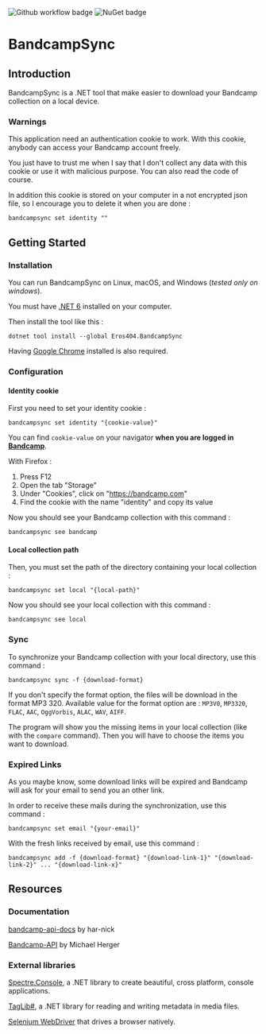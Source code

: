 ﻿![Github workflow badge](https://github.com/eros404/BandcampSync/actions/workflows/action.yml/badge.svg) ![NuGet badge](https://img.shields.io/nuget/v/Eros404.BandcampSync.svg)

# BandcampSync

## Introduction

BandcampSync is a .NET tool that make easier to download your Bandcamp collection on a local device.

### Warnings

This application need an authentication cookie to work. With this cookie, anybody can access your Bandcamp account freely.

You just have to trust me when I say that I don't collect any data with this cookie or use it with malicious purpose. You can also read the code of course.

In addition this cookie is stored on your computer in a not encrypted json file, so I encourage you to delete it when you are done :

```shell
bandcampsync set identity ""
```

## Getting Started

### Installation

You can run BandcampSync on Linux, macOS, and Windows (_tested only on windows_).

You must have [.NET 6](https://dotnet.microsoft.com/en-us/download/dotnet/6.0) installed on your computer.

Then install the tool like this :

```shell
dotnet tool install --global Eros404.BandcampSync
```

Having [Google Chrome](https://www.google.com/intl/en_en/chrome/) installed is also required.

### Configuration

#### Identity cookie

First you need to set your identity cookie :

```shell
bandcampsync set identity "{cookie-value}"
```

You can find `cookie-value` on your navigator **when you are logged in [Bandcamp](https://www.bandcamp.com)**.

With Firefox :

1. Press F12
2. Open the tab "Storage"
3. Under "Cookies", click on "https://bandcamp.com"
4. Find the cookie with the name "identity" and copy its value

Now you should see your Bandcamp collection with this command :

```shell
bandcampsync see bandcamp
```

#### Local collection path

Then, you must set the path of the directory containing your local collection :

```shell
bandcampsync set local "{local-path}"
```

Now you should see your local collection with this command :

```shell
bandcampsync see local
```

### Sync

To synchronize your Bandcamp collection with your local directory, use this command :

```shell
bandcampsync sync -f {download-format}
```

If you don't specify the format option, the files will be download in the format MP3 320. Available value for the format option are : `MP3V0`, `MP3320`, `FLAC`, `AAC`, `OggVorbis`, `ALAC`, `WAV`, `AIFF`.

The program will show you the missing items in your local collection (like with the `compare` command). Then you will have to choose the items you want to download.

### Expired Links

As you maybe know, some download links will be expired and Bandcamp will ask for your email to send you an other link.

In order to receive these mails during the synchronization, use this command :

```shell
bandcampsync set email "{your-email}"
```

With the fresh links received by email, use this command :

```shell
bandcampsync add -f {download-format} "{download-link-1}" "{download-link-2}" ... "{download-link-x}"
```

## Resources

### Documentation

[bandcamp-api-docs](https://github.com/har-nick/bandcamp-api-docs) by har-nick

[Bandcamp-API](https://michaelherger.github.io/Bandcamp-API/) by Michael Herger

### External libraries

[Spectre.Console](https://github.com/spectreconsole/spectre.console), a .NET library to create beautiful, cross platform, console applications.

[TagLib#](https://github.com/mono/taglib-sharp), a .NET library for reading and writing metadata in media files.

[Selenium WebDriver](https://www.selenium.dev/documentation/webdriver/) that drives a browser natively.
